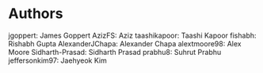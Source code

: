 # Authors
jgoppert: James Goppert
AzizFS: Aziz
taashikapoor: Taashi Kapoor
fishabh: Rishabh Gupta
AlexanderJChapa: Alexander Chapa
alextmoore98: Alex Moore
Sidharth-Prasad: Sidharth Prasad
prabhu8: Suhrut Prabhu
jeffersonkim97: Jaehyeok Kim
